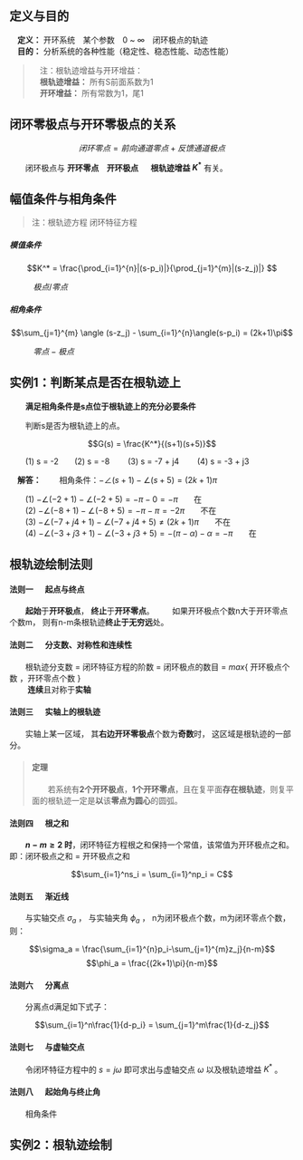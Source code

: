 ## 定义与目的

&emsp;**定义：** 开环系统&emsp;某个参数&emsp;$0$ ~ $\infty$&emsp;闭环极点的轨迹  
&emsp;**目的：** 分析系统的各种性能（稳定性、稳态性能、动态性能）

>&emsp;注：根轨迹增益与开环增益：  
>&emsp;**根轨迹增益：** 所有S前面系数为1  
>&emsp;**开环增益：** 所有常数为1，尾1  


## 闭环零极点与开环零极点的关系

$$闭环零点 = 前向通道零点 + 反馈通道极点$$

&emsp;&emsp;闭环极点与 **开环零点**&emsp;**开环极点** &emsp; **根轨迹增益 $K^*$** 有关。


## 幅值条件与相角条件

> 注：根轨迹方程
> 闭环特征方程

##### 模值条件

$$K^* =  \frac{\prod_{i=1}^{n}|(s-p_i)|}{\prod_{j=1}^{m}|(s-z_j)|} $$

&emsp;&emsp;&emsp;$极点/零点$

##### 相角条件

$$\sum_{j=1}^{m} \angle (s-z_j) - \sum_{i=1}^{n}\angle(s-p_i) = (2k+1)\pi$$

&emsp;&emsp;&emsp;$零点-极点$

## 实例1：判断某点是否在根轨迹上

&emsp;&emsp;**满足相角条件是s点位于根轨迹上的充分必要条件**

&emsp;&emsp;判断s是否为根轨迹上的点。

$$G(s) = \frac{K^*}{(s+1)(s+5)}$$

&emsp;&emsp;(1) s = -2&emsp;&emsp;(2) s = -8 &emsp;&emsp;(3) s = -7 + j4 &emsp;&emsp;(4) s = -3 + j3 

&emsp;**解答：**
&emsp;&emsp;相角条件：$-\angle(s+1)-\angle(s+5) = (2k+1)\pi$

&emsp;&emsp;(1) $-\angle(-2+1)-\angle(-2+5) = -\pi - 0 = -\pi$&emsp;&emsp;在  
&emsp;&emsp;(2) $-\angle(-8+1)-\angle(-8+5) = -\pi - \pi = -2\pi$&emsp;&emsp;不在  
&emsp;&emsp;(3) $-\angle(-7 + j4 + 1)-\angle(-7 + j4+5)  \neq (2k+1)\pi$&emsp;&emsp;不在  
&emsp;&emsp;(4) $-\angle(-3 + j3+1)-\angle(-3 + j3+5) = -(\pi-\alpha) - \alpha = -\pi$&emsp;&emsp;在 

## 根轨迹绘制法则

#### 法则一  &emsp; 起点与终点

&emsp;&emsp;**起始**于**开环极点**， **终止**于**开环零点**。
&emsp;&emsp;如果开环极点个数n大于开环零点个数m， 则有n-m条根轨迹**终止于无穷远**处。

#### 法则二 &emsp; 分支数、对称性和连续性

&emsp;&emsp;根轨迹分支数 $=$ 闭环特征方程的阶数 $=$ 闭环极点的数目 $=$ $max\{$ 开环极点个数 ，开环零点个数 $\}$  
&emsp;&emsp; **连续**且对称于**实轴**

#### 法则三 &emsp; 实轴上的根轨迹

&emsp;&emsp;实轴上某一区域， 其**右边开环零极点**个数为**奇数**时， 这区域是根轨迹的一部分。

>#### 定理
>
>&emsp;&emsp;若系统有**2个开环极点**，**1个开环零点**，且在复平面**存在根轨迹**，则复平面的根轨迹一定是**以**该**零点为圆心**的圆弧。

#### 法则四 &emsp; 根之和

&emsp;&emsp;**$n-m\geq2$ 时**，闭环特征方程根之和保持一个常值，该常值为开环极点之和。即：闭环极点之和 $=$ 开环极点之和

$$\sum_{i=1}^ns_i = \sum_{i=1}^np_i = C$$

#### 法则五 &emsp; 渐近线

&emsp;&emsp;与实轴交点 $\sigma_a$ ， 与实轴夹角 $\phi_a$ ， n为闭环极点个数，m为闭环零点个数， 则：

$$\sigma_a = \frac{\sum_{i=1}^{n}p_i-\sum_{j=1}^{m}z_j}{n-m}$$
$$\phi_a = \frac{(2k+1)\pi}{n-m}$$  

#### 法则六 &emsp; 分离点

&emsp;&emsp;分离点d满足如下式子：

$$\sum_{i=1}^n\frac{1}{d-p_i} = \sum_{j=1}^m\frac{1}{d-z_j}$$


#### 法则七 &emsp; 与虚轴交点

&emsp;&emsp;令闭环特征方程中的 $s=j\omega$ 即可求出与虚轴交点 $\omega$ 以及根轨迹增益 $K^*$ 。

#### 法则八 &emsp; 起始角与终止角

&emsp;&emsp;相角条件

## 实例2：根轨迹绘制














